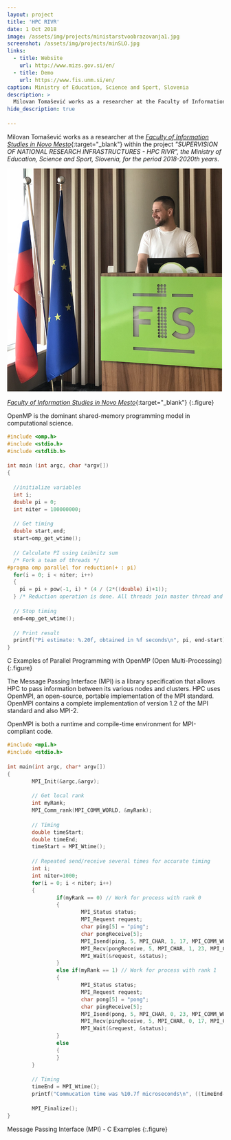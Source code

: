 ```yaml
---
layout: project
title: 'HPC RIVR'
date: 1 Oct 2018
image: /assets/img/projects/ministarstvoobrazovanja1.jpg
screenshot: /assets/img/projects/minSLO.jpg
links:
  - title: Website
    url: http://www.mizs.gov.si/en/
  - title: Demo
    url: https://www.fis.unm.si/en/
caption: Ministry of Education, Science and Sport, Slovenia
description: >
  Milovan Tomašević works as a researcher at the Faculty of Information Studies in Novo Mesto within the project "HPC RIVER" ...
hide_description: true

---
```



Milovan Tomašević works as a researcher at the [_Faculty of Information Studies in Novo Mesto_](https://www.fis.unm.si/en/){:target="_blank"} within the project _"SUPERVISION OF NATIONAL RESEARCH INFRASTRUCTURES - HPC RIVR", the Ministry of Education, Science and Sport, Slovenia, for the period 2018-2020th years_.

![](/assets/img/projects/fis.png)

[_Faculty of Information Studies in Novo Mesto_](https://www.fis.unm.si/en/){:target="_blank"}
{:.figure}


OpenMP is the dominant shared-memory programming model in computational science.

~~~c
#include <omp.h>
#include <stdio.h>
#include <stdlib.h>

int main (int argc, char *argv[])
{

  //initialize variables
  int i;
  double pi = 0;
  int niter = 100000000;

  // Get timing
  double start,end;
  start=omp_get_wtime();

  // Calculate PI using Leibnitz sum
  /* Fork a team of threads */
#pragma omp parallel for reduction(+ : pi)
  for(i = 0; i < niter; i++)
  {
    pi = pi + pow(-1, i) * (4 / (2*((double) i)+1));
  } /* Reduction operation is done. All threads join master thread and disband */

  // Stop timing
  end=omp_get_wtime();

  // Print result
  printf("Pi estimate: %.20f, obtained in %f seconds\n", pi, end-start);
}
~~~
C Examples of Parallel Programming with OpenMP (Open Multi-Processing)
{:.figure}


The Message Passing Interface (MPI) is a library specification that allows HPC to pass information between its various nodes and clusters. HPC uses OpenMPI, an open-source, portable implementation of the MPI standard. OpenMPI contains a complete implementation of version 1.2 of the MPI standard and also MPI-2.

OpenMPI is both a runtime and compile-time environment for MPI-compliant code.

~~~c
#include <mpi.h>
#include <stdio.h>

int main(int argc, char* argv[])
{
        MPI_Init(&argc,&argv);

        // Get local rank
        int myRank;
        MPI_Comm_rank(MPI_COMM_WORLD, &myRank);

        // Timing
        double timeStart;
        double timeEnd;
        timeStart = MPI_Wtime();

        // Repeated send/receive several times for accurate timing
        int i;
        int niter=1000;
        for(i = 0; i < niter; i++)
        {
                if(myRank == 0) // Work for process with rank 0
                {
                        MPI_Status status;
                        MPI_Request request;
                        char ping[5] = "ping";
                        char pongReceive[5];
                        MPI_Isend(ping, 5, MPI_CHAR, 1, 17, MPI_COMM_WORLD, &request);
                        MPI_Recv(pongReceive, 5, MPI_CHAR, 1, 23, MPI_COMM_WORLD, &status);
                        MPI_Wait(&request, &status);
                }
                else if(myRank == 1) // Work for process with rank 1
                {
                        MPI_Status status;
                        MPI_Request request;
                        char pong[5] = "pong";
                        char pingReceive[5];
                        MPI_Isend(pong, 5, MPI_CHAR, 0, 23, MPI_COMM_WORLD, &request);
                        MPI_Recv(pingReceive, 5, MPI_CHAR, 0, 17, MPI_COMM_WORLD, &status);
                        MPI_Wait(&request, &status);
                }
                else
                {
                }
        }

        // Timing
        timeEnd = MPI_Wtime();
        printf("Commucation time was %10.7f microseconds\n", ((timeEnd-timeStart)/(niter*2))*1000000);

        MPI_Finalize();
}
~~~
Message Passing Interface (MPI) - C Examples
{:.figure}
